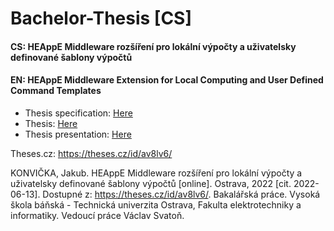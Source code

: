 # Bachelor-Thesis [CS]

#### CS: HEAppE Middleware rozšíření pro lokální výpočty a uživatelsky definované šablony výpočtů
#### EN: HEAppE Middleware Extension for Local Computing and User Defined Command Templates

- Thesis specification: [Here](https://github.com/jkonvicka/Bachelor-Thesis/blob/main/ThesisSpecification.pdf)
- Thesis: [Here](https://github.com/jkonvicka/Bachelor-Thesis/blob/main/Bachelor_Thesis.pdf)
- Thesis presentation: [Here](https://github.com/jkonvicka/Bachelor-Thesis/blob/main/kon0379_BachelorThesisPresentation.pdf)

Theses.cz: https://theses.cz/id/av8lv6/

KONVIČKA, Jakub. HEAppE Middleware rozšíření pro lokální výpočty a uživatelsky definované šablony výpočtů [online]. Ostrava, 2022 [cit. 2022-06-13]. Dostupné z: https://theses.cz/id/av8lv6/. Bakalářská práce. Vysoká škola báňská - Technická univerzita Ostrava, Fakulta elektrotechniky a informatiky. Vedoucí práce Václav Svatoň.
